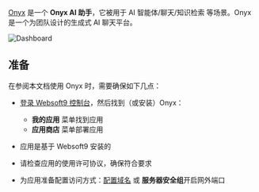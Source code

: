 [Onyx](https://www.onyx.app/) 是一个 **Onyx AI 助手**，它被用于 AI 智能体/聊天/知识检索  等场景。Onyx 是一个为团队设计的生成式 AI 聊天平台。


![Dashboard](https://libs.websoft9.com/Websoft9/DocsPicture/zh/onyx/onyx-gui-websoft9.png)


## 准备

在参阅本文档使用 Onyx 时，需要确保如下几点：

- [登录 Websoft9 控制台](./login-console)，然后找到（或安装）Onyx：
  - **我的应用** 菜单找到应用 
  - **应用商店** 菜单部署应用

- 应用是基于 Websoft9 安装的

- 请检查应用的使用许可协议，确保符合要求


- 为应用准备配置访问方式：[配置域名](./domain-set) 或 **服务器安全组**开启网外端口